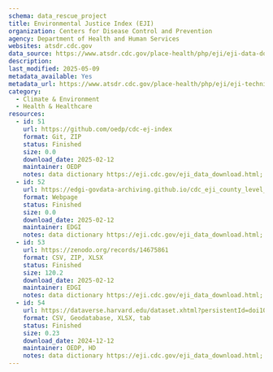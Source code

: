 ```yaml
---
schema: data_rescue_project 
title: Environmental Justice Index (EJI)
organization: Centers for Disease Control and Prevention
agency: Department of Health and Human Services
websites: atsdr.cdc.gov
data_source: https://www.atsdr.cdc.gov/place-health/php/eji/eji-data-download.html
description: 
last_modified: 2025-05-09
metadata_available: Yes
metadata_url: https://www.atsdr.cdc.gov/place-health/php/eji/eji-technical-documentation.html
category:
  - Climate & Environment 
  - Health & Healthcare 
resources:
  - id: 51
    url: https://github.com/oedp/cdc-ej-index
    format: Git, ZIP
    status: Finished
    size: 0.0
    download_date: 2025-02-12
    maintainer: OEDP
    notes: data dictionary https://eji.cdc.gov/eji_data_download.html; - map https://onemap.cdc.gov/portal/apps/sites/#/eji-explorer
  - id: 52
    url: https://edgi-govdata-archiving.github.io/cdc_eji_county_level_reports/
    format: Webpage
    status: Finished
    size: 0.0
    download_date: 2025-02-12
    maintainer: EDGI
    notes: data dictionary https://eji.cdc.gov/eji_data_download.html; - map https://onemap.cdc.gov/portal/apps/sites/#/eji-explorer
  - id: 53
    url: https://zenodo.org/records/14675861
    format: CSV, ZIP, XLSX
    status: Finished
    size: 120.2
    download_date: 2025-02-12
    maintainer: EDGI
    notes: data dictionary https://eji.cdc.gov/eji_data_download.html; - map https://onemap.cdc.gov/portal/apps/sites/#/eji-explorer
  - id: 54
    url: https://dataverse.harvard.edu/dataset.xhtml?persistentId=doi10.7910/DVN/ZVKXVQ
    format: CSV, Geodatabase, XLSX, tab
    status: Finished
    size: 0.23
    download_date: 2024-12-12
    maintainer: OEDP, HD
    notes: data dictionary https://eji.cdc.gov/eji_data_download.html; - map https://onemap.cdc.gov/portal/apps/sites/#/eji-explorer
---
```

